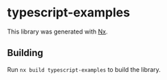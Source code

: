 # typescript-examples

This library was generated with [Nx](https://nx.dev).

## Building

Run `nx build typescript-examples` to build the library.
